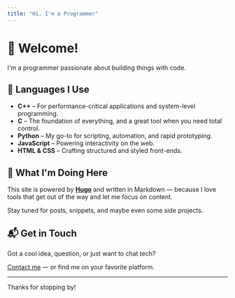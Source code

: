 ```yaml
---
title: "Hi, I'm a Programmer"
---
```


# 👋 Welcome!

I'm a programmer passionate about building things with code.

## 🧠 Languages I Use

- **C++** – For performance-critical applications and system-level programming.
- **C** – The foundation of everything, and a great tool when you need total control.
- **Python** – My go-to for scripting, automation, and rapid prototyping.
- **JavaScript** – Powering interactivity on the web.
- **HTML & CSS** – Crafting structured and styled front-ends.

## 🚀 What I'm Doing Here

This site is powered by **[Hugo](https://gohugo.io/)** and written in Markdown — because I love tools that get out of the way and let me focus on content.

Stay tuned for posts, snippets, and maybe even some side projects.

## 📬 Get in Touch

Got a cool idea, question, or just want to chat tech?

[Contact me](mailto:you@example.com) — or find me on your favorite platform.

---

Thanks for stopping by!

